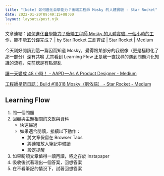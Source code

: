 ```yaml
---
title: "[Note] 如何進化自學能力？後端工程師 Mosky 的人體實驗 - Star Rocket"
date: 2022-01-20T09:49:15+08:00
layout: layouts/post.njk
---
```


文章連結：[如何進化自學能力？後端工程師 Mosky 的人體實驗. 一個小時的工作，能不能五分鐘完成？ | by Star Rocket 三創育成 | Star Rocket | Medium](https://medium.com/starrocket/https-medium-com-starrocket-interview-with-mosky-e7c18b54545)

今天剛好閱讀到這一篇因而知道 Mosky，覺得跟某部分的我很像（更是極緻化了那一部分）深有共鳴
尤其看到 Learning Flow 正是我一直找尋的遇到問題消化知識的流程，先前總是有點混亂

[讓一天變成 48 小時！ - AAPD — As A Product Designer - Medium](https://medium.com/as-a-product-designer/讓一天變成-48-小時-1bbbc12e9cbc)

[工程師星箭日誌：Build #18318 Mosky（劉依語） - Star Rocket - Medium](https://medium.com/starrocket/工程師星箭日誌-build-18318-mosky-劉依語-942f8e673241?)

## Learning Flow

1. 問一個問題
2. 回顧與主題相關的文獻與資料
   - 快速掃過
   - 如果適合閱讀，接續以下動作：
     - 將文章保留在 Browser Tabs
     - 將連結放入筆記中備讀
     - 設定提醒
3. 如果盼頓文章值得一讀再讀，將之存於 Instapaper
4. 吸收後試著理出一個答案，回想答案
5. 在不看筆記的情況下，試著回想答案